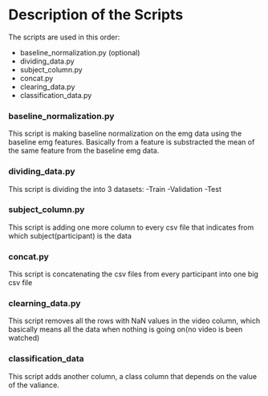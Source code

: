 # Description of the Scripts

The scripts are used in this order:

- baseline_normalization.py (optional)
- dividing_data.py
- subject_column.py
- concat.py
- clearing_data.py
- classification_data.py

### baseline_normalization.py
This script is making baseline normalization on the emg data using the baseline emg features. Basically from a feature
is substracted the mean of the same feature from the baseline emg data.

### dividing_data.py
This script is dividing the  into 3  datasets: 
-Train
-Validation
-Test

### subject_column.py
This script is adding one more column to every csv file that indicates from which subject(participant) is the data

### concat.py
This script is concatenating the csv files from every participant into one big csv file

### clearning_data.py
This script removes all the rows with NaN values in the video column, which basically means all the data when nothing is going on(no video is been watched)

### classification_data
This script adds another column, a class column that depends on the value of the valiance.
